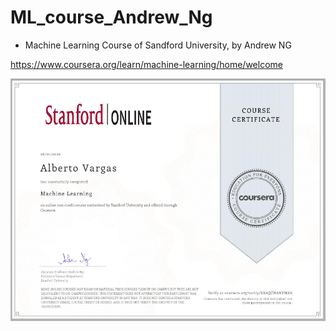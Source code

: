 # ML_course_Andrew_Ng

- Machine Learning Course of Sandford University, by Andrew NG

https://www.coursera.org/learn/machine-learning/home/welcome

![alt](certificate.png " ")